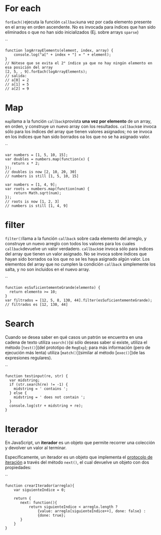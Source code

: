 #  For each

`forEach()`ejecuta la función `callback`una vez por cada elemento presente en el array en orden ascendente. No es invocada para índices que han sido eliminados o que no han sido inicializados (Ej. sobre arrays `sparse`)

``

```
function logArrayElements(element, index, array) {
    console.log("a[" + index + "] = " + element);
}
// Nótese que se evita el 2° índice ya que no hay ningún elemento en esa posición del array
[2, 5, , 9].forEach(logArrayElements);
// salida:
// a[0] = 2
// a[1] = 5
// a[2] = 9
```

# Map

`map`llama a la función `callback`provista **una vez por elemento** de un array, en orden, y construye un nuevo array con los resultados. `callback`se invoca sólo para los índices del array que tienen valores asignados; no se invoca en los índices que han sido borrados oa los que no se ha asignado valor.

``

```
var numbers = [1, 5, 10, 15];
var doubles = numbers.map(function(x) {
   return x * 2;
});
// doubles is now [2, 10, 20, 30]
// numbers is still [1, 5, 10, 15]

var numbers = [1, 4, 9];
var roots = numbers.map(function(num) {
    return Math.sqrt(num);
});
// roots is now [1, 2, 3]
// numbers is still [1, 4, 9]
```



# filter

`filter()`llama a la función `callback` sobre cada elemento del arreglo, y construye un nuevo arreglo con todos los valores para los cuales `callback`devuelve un valor verdadero. `callback`se invoca sólo para índices del array que tienen un valor asignado. No se invoca sobre índices que hayan sido borrados oa los que no se les haya asignado algún valor. Los elementos del array que no cumplen la condición `callback` simplemente los salta, y no son incluidos en el nuevo array.

``

```
function esSuficientementeGrande(elemento) {
  return elemento >= 10;
}
var filtrados = [12, 5, 8, 130, 44].filter(esSuficientementeGrande);
// filtrados es [12, 130, 44]
```

# Search

Cuando se desea saber en qué casos un patrón se encuentra en una cadena de texto utiliza `search()`(si sólo deseas saber si existe, utiliza el método [`test()`](del prototipo de `RegExp`); para más información (pero de ejecución más lenta) utiliza [`match()`](similar al método [`exec()`])de las expresiones regulares).

``

```
function testinput(re, str) {
  var midstring;
  if (str.search(re) != -1) {
    midstring = ' contains ';
  } else {
    midstring = ' does not contain ';
  }
  console.log(str + midstring + re);
}
```

# Iterador

En JavaScript, un **iterador** es un objeto que permite recorrer una colección y devolver un valor al terminar.

Específicamente, un iterador es un objeto que implementa el [protocolo de iteración](https://developer.mozilla.org/es/docs/Web/JavaScript/Reference/Iteration_protocols#the_iterator_protocol) a través del método `next()`, el cual devuelve un objeto con dos propiedades:

``

```
function crearIterador(arreglo){
    var siguienteIndice = 0;

    return {
       next: function(){
           return siguienteIndice < arreglo.length ?
               {value: arreglo[siguienteIndice++], done: false} :
               {done: true};
       }
    }
}
```